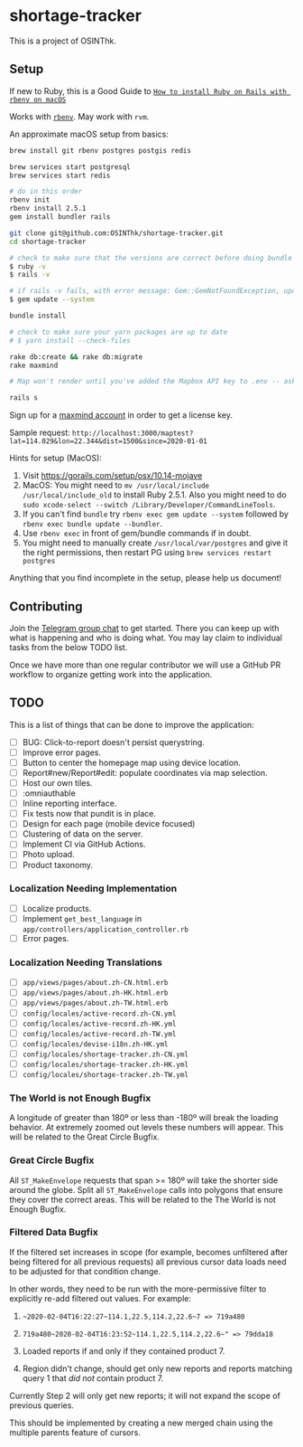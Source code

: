 # shortage-tracker

This is a project of OSINThk.

## Setup

If new to Ruby, this is a Good Guide to [`How to install Ruby on Rails with rbenv on macOS`](https://www.digitalocean.com/community/tutorials/how-to-install-ruby-on-rails-with-rbenv-on-macos)

Works with [`rbenv`](https://github.com/rbenv/rbenv#homebrew-on-macos). May work with `rvm`.

An approximate macOS setup from basics:

```sh
brew install git rbenv postgres postgis redis

brew services start postgresql
brew services start redis

# do in this order
rbenv init
rbenv install 2.5.1
gem install bundler rails

git clone git@github.com:OSINThk/shortage-tracker.git
cd shortage-tracker

# check to make sure that the versions are correct before doing bundle install
$ ruby -v
$ rails -v

# if rails -v fails, with error message: Gem::GemNotFoundException, update gems
$ gem update --system

bundle install

# check to make sure your yarn packages are up to date
# $ yarn install --check-files

rake db:create && rake db:migrate
rake maxmind

# Map won't render until you've added the Mapbox API key to .env -- ask in the Telegram chat for it

rails s
```

Sign up for a [maxmind account](https://www.maxmind.com) in order to get a license key.

Sample request: `http://localhost:3000/maptest?lat=114.029&lon=22.344&dist=1500&since=2020-01-01`

Hints for setup (MacOS):

1. Visit https://gorails.com/setup/osx/10.14-mojave
2. MacOS: You might need to `mv /usr/local/include /usr/local/include_old` to install Ruby 2.5.1. Also you might need to do `sudo xcode-select --switch /Library/Developer/CommandLineTools`.
3. If you can't find `bundle` try `rbenv exec gem update --system` followed by `rbenv exec bundle update --bundler`.
4. Use `rbenv exec` in front of gem/bundle commands if in doubt.
5. You might need to manually create `/usr/local/var/postgres` and give it the right permissions, then restart PG using `brew services restart postgres`

Anything that you find incomplete in the setup, please help us document!

## Contributing

Join the [Telegram group chat](https://t.me/joinchat/Aig7CRa2KapdIcMJX21--A) to get started. There you can keep up with what is happening and who is doing what. You may lay claim to individual tasks from the below TODO list.

Once we have more than one regular contributor we will use a GitHub PR workflow to organize getting work into the application.

## TODO

This is a list of things that can be done to improve the application:

- [ ] BUG: Click-to-report doesn't persist querystring.
- [ ] Improve error pages.
- [ ] Button to center the homepage map using device location.
- [ ] Report#new/Report#edit: populate coordinates via map selection.
- [ ] Host our own tiles.
- [ ] :omniauthable
- [ ] Inline reporting interface.
- [ ] Fix tests now that pundit is in place.
- [ ] Design for each page (mobile device focused)
- [ ] Clustering of data on the server.
- [ ] Implement CI via GitHub Actions.
- [ ] Photo upload.
- [ ] Product taxonomy.

### Localization Needing Implementation
- [ ] Localize products.
- [ ] Implement `get_best_language` in `app/controllers/application_controller.rb`
- [ ] Error pages.

### Localization Needing Translations
- [ ] `app/views/pages/about.zh-CN.html.erb`
- [ ] `app/views/pages/about.zh-HK.html.erb`
- [ ] `app/views/pages/about.zh-TW.html.erb`
- [ ] `config/locales/active-record.zh-CN.yml`
- [ ] `config/locales/active-record.zh-HK.yml`
- [ ] `config/locales/active-record.zh-TW.yml`
- [ ] `config/locales/devise-i18n.zh-HK.yml`
- [ ] `config/locales/shortage-tracker.zh-CN.yml`
- [ ] `config/locales/shortage-tracker.zh-HK.yml`
- [ ] `config/locales/shortage-tracker.zh-TW.yml`

### The World is not Enough Bugfix

A longitude of greater than 180º or less than -180º will break the loading behavior. At extremely zoomed out levels these numbers will appear. This will be related to the Great Circle Bugfix.

### Great Circle Bugfix

All `ST_MakeEnvelope` requests that span >= 180º will take the shorter side around the globe. Split all `ST_MakeEnvelope` calls into polygons that ensure they cover the correct areas. This will be related to the The World is not Enough Bugfix.

### Filtered Data Bugfix

If the filtered set increases in scope (for example, becomes unfiltered after being filtered for all previous requests) all previous cursor data loads need to be adjusted for that condition change.

In other words, they need to be run with the more-permissive filter to explicitly re-add filtered out values. For example:

1. `~2020-02-04T16:22:27~114.1,22.5,114.2,22.6~7 => 719a480`
2. `719a480~2020-02-04T16:23:52~114.1,22.5,114.2,22.6~" => 79dda18`

3. Loaded reports if and only if they contained product 7.
4. Region didn't change, should get only new reports and reports matching query 1 that _did not_ contain product 7.

Currently Step 2 will only get new reports; it will not expand the scope of previous queries.

This should be implemented by creating a new merged chain using the multiple parents feature of cursors.
